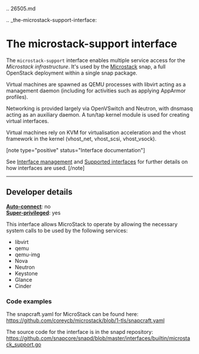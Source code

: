 .. 26505.md

.. _the-microstack-support-interface:

# The microstack-support interface

The `microstack-support` interface enables multiple service access for the _Microstack infrastructure_. It's used by the [Microstack](https://microstack.run/) snap, a full OpenStack deployment within a single snap package.

Virtual machines are spawned as QEMU processes with libvirt acting as a management daemon (including for activities such as applying AppArmor profiles).

Networking is provided largely via OpenVSwitch and Neutron, with dnsmasq acting as an auxiliary daemon. A tun/tap kernel module is used for creating virtual interfaces.

Virtual machines rely on KVM for virtualisation acceleration and the vhost framework in the kernel (vhost_net, vhost_scsi, vhost_vsock).

[note type="positive" status="Interface documentation"]

See [Interface management](interface-management.md) and [Supported interfaces](supported-interfaces.md) for further details on how interfaces are used.
[/note]

---

<h2 id='the-microstack-support-interface-heading--dev-details'>Developer details </h2>

**[Auto-connect](interface-management.md#the-microstack-support-interface-heading--auto-connections)**: no</br>
**[Super-privileged](super-privileged-interfaces.md)**: yes</br>

This interface allows MicroStack to operate by allowing the necessary system calls to be used by the following services:
- libvirt
- qemu
- qemu-img
- Nova
- Neutron
- Keystone
- Glance
- Cinder

### Code examples

The snapcraft.yaml for MicroStack can be found here: https://github.com/coreycb/microstack/blob/1-tls/snapcraft.yaml

The source code for the interface is in the snapd repository: https://github.com/snapcore/snapd/blob/master/interfaces/builtin/microstack_support.go